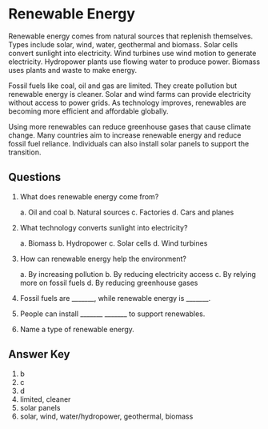 # Renewable Energy

Renewable energy comes from natural sources that replenish themselves. Types include solar, wind, water, geothermal and biomass. Solar cells convert sunlight into electricity. Wind turbines use wind motion to generate electricity. Hydropower plants use flowing water to produce power. Biomass uses plants and waste to make energy.

Fossil fuels like coal, oil and gas are limited. They create pollution but renewable energy is cleaner. Solar and wind farms can provide electricity without access to power grids. As technology improves, renewables are becoming more efficient and affordable globally.

Using more renewables can reduce greenhouse gases that cause climate change. Many countries aim to increase renewable energy and reduce fossil fuel reliance. Individuals can also install solar panels to support the transition.

## Questions

1. What does renewable energy come from?

   a. Oil and coal
   b. Natural sources
   c. Factories
   d. Cars and planes

2. What technology converts sunlight into electricity?

   a. Biomass
   b. Hydropower
   c. Solar cells
   d. Wind turbines

3. How can renewable energy help the environment?

   a. By increasing pollution
   b. By reducing electricity access
   c. By relying more on fossil fuels
   d. By reducing greenhouse gases

4. Fossil fuels are _______, while renewable energy is _______.

5. People can install _______ _______ to support renewables.

6. Name a type of renewable energy.

## Answer Key

1. b
2. c
3. d
4. limited, cleaner
5. solar panels
6. solar, wind, water/hydropower, geothermal, biomass

